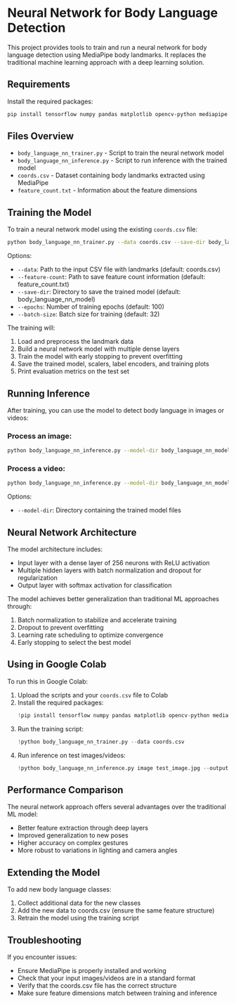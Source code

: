 # Neural Network for Body Language Detection

This project provides tools to train and run a neural network for body language detection using MediaPipe body landmarks. It replaces the traditional machine learning approach with a deep learning solution.

## Requirements

Install the required packages:

```bash
pip install tensorflow numpy pandas matplotlib opencv-python mediapipe scikit-learn
```

## Files Overview

- `body_language_nn_trainer.py` - Script to train the neural network model
- `body_language_nn_inference.py` - Script to run inference with the trained model
- `coords.csv` - Dataset containing body landmarks extracted using MediaPipe
- `feature_count.txt` - Information about the feature dimensions

## Training the Model

To train a neural network model using the existing `coords.csv` file:

```bash
python body_language_nn_trainer.py --data coords.csv --save-dir body_language_nn_model --epochs 100 --batch-size 32
```

Options:
- `--data`: Path to the input CSV file with landmarks (default: coords.csv)
- `--feature-count`: Path to save feature count information (default: feature_count.txt)
- `--save-dir`: Directory to save the trained model (default: body_language_nn_model)
- `--epochs`: Number of training epochs (default: 100)
- `--batch-size`: Batch size for training (default: 32)

The training will:
1. Load and preprocess the landmark data
2. Build a neural network model with multiple dense layers
3. Train the model with early stopping to prevent overfitting
4. Save the trained model, scalers, label encoders, and training plots
5. Print evaluation metrics on the test set

## Running Inference

After training, you can use the model to detect body language in images or videos:

### Process an image:

```bash
python body_language_nn_inference.py --model-dir body_language_nn_model image path/to/image.jpg --output output.jpg
```

### Process a video:

```bash
python body_language_nn_inference.py --model-dir body_language_nn_model video path/to/video.mp4 --output output.mp4
```

Options:
- `--model-dir`: Directory containing the trained model files

## Neural Network Architecture

The model architecture includes:
- Input layer with a dense layer of 256 neurons with ReLU activation
- Multiple hidden layers with batch normalization and dropout for regularization
- Output layer with softmax activation for classification

The model achieves better generalization than traditional ML approaches through:
1. Batch normalization to stabilize and accelerate training
2. Dropout to prevent overfitting
3. Learning rate scheduling to optimize convergence
4. Early stopping to select the best model

## Using in Google Colab

To run this in Google Colab:

1. Upload the scripts and your `coords.csv` file to Colab
2. Install the required packages:
   ```python
   !pip install tensorflow numpy pandas matplotlib opencv-python mediapipe scikit-learn
   ```
3. Run the training script:
   ```python
   !python body_language_nn_trainer.py --data coords.csv
   ```
4. Run inference on test images/videos:
   ```python
   !python body_language_nn_inference.py image test_image.jpg --output result.jpg
   ```

## Performance Comparison

The neural network approach offers several advantages over the traditional ML model:
- Better feature extraction through deep layers
- Improved generalization to new poses
- Higher accuracy on complex gestures
- More robust to variations in lighting and camera angles

## Extending the Model

To add new body language classes:
1. Collect additional data for the new classes
2. Add the new data to coords.csv (ensure the same feature structure)
3. Retrain the model using the training script

## Troubleshooting

If you encounter issues:
- Ensure MediaPipe is properly installed and working
- Check that your input images/videos are in a standard format
- Verify that the coords.csv file has the correct structure
- Make sure feature dimensions match between training and inference 